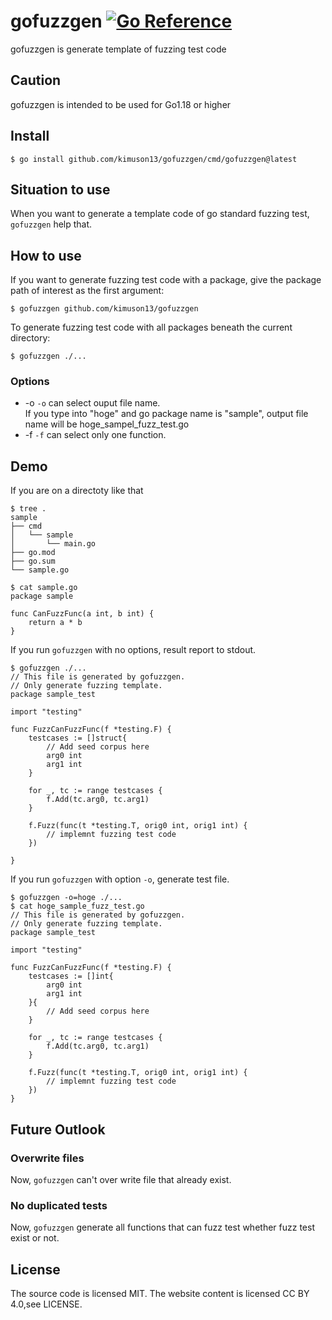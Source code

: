 # gofuzzgen [![Go Reference](https://pkg.go.dev/badge/github.com/kimuson13/gofuzzgen.svg)](https://pkg.go.dev/github.com/kimuson13/gofuzzgen)
gofuzzgen is generate template of fuzzing test code
## Caution
gofuzzgen is intended to be used for Go1.18 or higher
## Install
```
$ go install github.com/kimuson13/gofuzzgen/cmd/gofuzzgen@latest
```
## Situation to use
When you want to generate a template code of go standard fuzzing test, `gofuzzgen` help that.
## How to use
If you want to generate fuzzing test code with a package, give the package path of interest as the first
argument:
```
$ gofuzzgen github.com/kimuson13/gofuzzgen
```
To generate fuzzing test code with all packages beneath the current directory:
```
$ gofuzzgen ./...
```
### Options
- -o
`-o` can select ouput file name.  
If you type into "hoge" and go package name is "sample", output file name will be hoge_sampel_fuzz_test.go
- -f
`-f` can select only one function.
## Demo
If you are on a directoty like that
```
$ tree .
sample
├── cmd
│   └── sample
│       └── main.go
├── go.mod
├── go.sum
└── sample.go
```
```
$ cat sample.go
package sample

func CanFuzzFunc(a int, b int) {
    return a * b
}
```
If you run `gofuzzgen` with no options, result report to stdout.
```
$ gofuzzgen ./...
// This file is generated by gofuzzgen.
// Only generate fuzzing template.
package sample_test

import "testing"

func FuzzCanFuzzFunc(f *testing.F) {
    testcases := []struct{
        // Add seed corpus here
        arg0 int
        arg1 int
    }

    for _, tc := range testcases {
        f.Add(tc.arg0, tc.arg1)
    }

    f.Fuzz(func(t *testing.T, orig0 int, orig1 int) {
        // implemnt fuzzing test code
    })

}
```
If you run `gofuzzgen` with option `-o`, generate test file.
```
$ gofuzzgen -o=hoge ./...
$ cat hoge_sample_fuzz_test.go
// This file is generated by gofuzzgen.
// Only generate fuzzing template.
package sample_test

import "testing"

func FuzzCanFuzzFunc(f *testing.F) {
    testcases := []int{
        arg0 int
        arg1 int
    }{
        // Add seed corpus here
    }

    for _, tc := range testcases {
        f.Add(tc.arg0, tc.arg1)
    }

    f.Fuzz(func(t *testing.T, orig0 int, orig1 int) {
        // implemnt fuzzing test code
    })
}
```
## Future Outlook
### Overwrite files
Now, `gofuzzgen` can't over write file that already exist.
### No duplicated tests
Now, `gofuzzgen` generate all functions that can fuzz test whether fuzz test exist or not.
## License
The source code is licensed MIT. The website content is licensed CC BY 4.0,see LICENSE.
